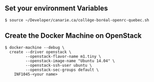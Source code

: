 ## Set your environment Variables

```
$ source ~/Developer/canarie.ca/collège-boréal-openrc-quebec.sh
```

## Create the Docker Machine on OpenStack

```
$ docker-machine --debug \
  create --driver openstack \
         --openstack-flavor-name m1.tiny \
         --openstack-image-name "Ubuntu 14.04" \
         --openstack-ssh-user ubuntu \
         --openstack-sec-groups default \
    INF1045-<your name>
```
